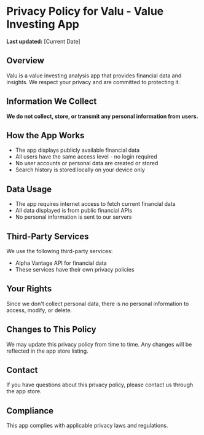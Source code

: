 # Privacy Policy for Valu - Value Investing App

**Last updated:** [Current Date]

## Overview
Valu is a value investing analysis app that provides financial data and insights. We respect your privacy and are committed to protecting it.

## Information We Collect
**We do not collect, store, or transmit any personal information from users.**

## How the App Works
- The app displays publicly available financial data
- All users have the same access level - no login required
- No user accounts or personal data are created or stored
- Search history is stored locally on your device only

## Data Usage
- The app requires internet access to fetch current financial data
- All data displayed is from public financial APIs
- No personal information is sent to our servers

## Third-Party Services
We use the following third-party services:
- Alpha Vantage API for financial data
- These services have their own privacy policies

## Your Rights
Since we don't collect personal data, there is no personal information to access, modify, or delete.

## Changes to This Policy
We may update this privacy policy from time to time. Any changes will be reflected in the app store listing.

## Contact
If you have questions about this privacy policy, please contact us through the app store.

## Compliance
This app complies with applicable privacy laws and regulations. 